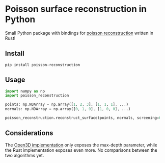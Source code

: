 # Poisson surface reconstruction in Python
Small Python package with bindings for [poisson reconstruction](https://github.com/ForesightMiningSoftwareCorporation/PoissonReconstruction) written in Rust!

## Install
```shell
pip install poisson-reconstruction
```

## Usage
```python
import numpy as np
import poisson_reconstruction

points: np.NDArray = np.array([1, 2, 3], [1, 1, 1], ...)
normals: np.NDArray = np.array([0, 1, 0], [1, 0, 0], ...)

poisson_reconstruction.reconstruct_surface(points, normals, screening=0.5, density_estimation_depth=9, max_depth=9, max_relaxation_iters=10)
```

## Considerations
The [Open3D implementation](http://www.open3d.org/docs/latest/tutorial/Advanced/surface_reconstruction.html#Poisson-surface-reconstruction) only exposes the max-depth parameter, while the Rust implementation exposes even more. No comparisons between the two algorithms yet.